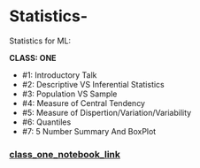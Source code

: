 # Statistics-
Statistics for ML:

**CLASS: ONE**
- #1: Introductory Talk
- #2: Descriptive  VS Inferential Statistics
- #3: Population VS Sample
- #4: Measure of Central Tendency
- #5: Measure of Dispertion/Variation/Variability
- #6: Quantiles
- #7: 5 Number Summary And BoxPlot
### [class_one_notebook_link](https://github.com/Data-Science-PSTU/Statistics-/blob/main/01_Class.ipynb)


